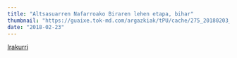 ```yaml
---
title: "Altsasuarren Nafarroako Biraren lehen etapa, bihar"
thumbnail: "https://guaixe.tok-md.com/argazkiak/tPU/cache/275_20180203_Altsasukoak_Aske_Nafarroan_barnako_biraren_aurkezpena_15_content.JPG"
date: "2018-02-23"
---
```

[Irakurri](https://guaixe.eus/altsasu/1519313497454-altsasuarren-nafarroako-biraren-lehen-etapa-bihar)
